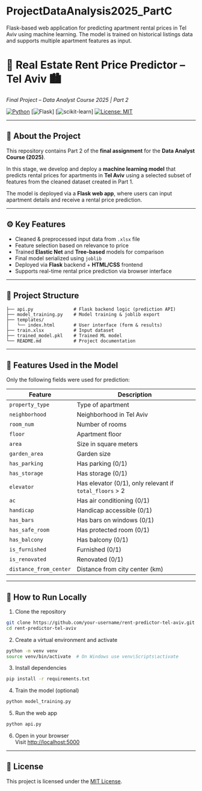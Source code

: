 # ProjectDataAnalysis2025_PartC
 Flask-based web application for predicting apartment rental prices in Tel Aviv using machine learning. The model is trained on historical listings data and supports multiple apartment features as input.


# 🤖 Real Estate Rent Price Predictor – Tel Aviv 🏙️  
*Final Project – Data Analyst Course 2025 | Part 2*

[![Python](https://img.shields.io/badge/Python-3.9+-blue?logo=python)](https://www.python.org/)
[![Flask](https://img.shields.io/badge/Web-Framework-Flask-lightgrey?logo=flask)]
[![scikit-learn](https://img.shields.io/badge/ML-scikit--learn-orange?logo=scikitlearn)]
[![License: MIT](https://img.shields.io/badge/License-MIT-yellow.svg)](https://opensource.org/licenses/MIT)

---

## 🧾 About the Project

This repository contains Part 2 of the **final assignment** for the **Data Analyst Course (2025)**.

In this stage, we develop and deploy a **machine learning model** that predicts rental prices for apartments in **Tel Aviv** using a selected subset of features from the cleaned dataset created in Part 1.

The model is deployed via a **Flask web app**, where users can input apartment details and receive a rental price prediction.

---

## ⚙️ Key Features

- Cleaned & preprocessed input data from `.xlsx` file
- Feature selection based on relevance to price
- Trained **Elastic Net** and **Tree-based** models for comparison
- Final model serialized using `joblib`
- Deployed via **Flask** backend + **HTML/CSS** frontend
- Supports real-time rental price prediction via browser interface

---

## 📂 Project Structure

```
├── api.py               # Flask backend logic (prediction API)
├── model_training.py    # Model training & joblib export
├── templates/
│   └── index.html       # User interface (form & results)
├── train.xlsx           # Input dataset
├── trained_model.pkl    # Trained ML model
└── README.md            # Project documentation
```

---

## 🧠 Features Used in the Model

Only the following fields were used for prediction:

| Feature               | Description                                 |
|-----------------------|---------------------------------------------|
| `property_type`       | Type of apartment                           |
| `neighborhood`        | Neighborhood in Tel Aviv                    |
| `room_num`            | Number of rooms                             |
| `floor`               | Apartment floor                             |
| `area`                | Size in square meters                       |
| `garden_area`         | Garden size                                 |
| `has_parking`         | Has parking (0/1)                           |
| `has_storage`         | Has storage (0/1)                           |
| `elevator`            | Has elevator (0/1), only relevant if `total_floors` > 2 |
| `ac`                  | Has air conditioning (0/1)                  |
| `handicap`            | Handicap accessible (0/1)                   |
| `has_bars`            | Has bars on windows (0/1)                   |
| `has_safe_room`       | Has protected room (0/1)                    |
| `has_balcony`         | Has balcony (0/1)                           |
| `is_furnished`        | Furnished (0/1)                             |
| `is_renovated`        | Renovated (0/1)                             |
| `distance_from_center`| Distance from city center (km)             |

---

## 🚀 How to Run Locally

1. Clone the repository  
```bash
git clone https://github.com/your-username/rent-predictor-tel-aviv.git
cd rent-predictor-tel-aviv
```

2. Create a virtual environment and activate  
```bash
python -m venv venv
source venv/bin/activate  # On Windows use venv\Scripts\activate
```

3. Install dependencies  
```bash
pip install -r requirements.txt
```

4. Train the model (optional)  
```bash
python model_training.py
```

5. Run the web app  
```bash
python api.py
```

6. Open in your browser  
Visit [http://localhost:5000](http://localhost:5000)

---

## 📃 License

This project is licensed under the [MIT License](https://opensource.org/licenses/MIT).
